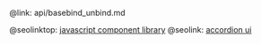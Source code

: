 @link: api/basebind_unbind.md

@seolinktop: [javascript component library](https://webix.com)
@seolink: [accordion ui](https://webix.com/widget/accordion/)